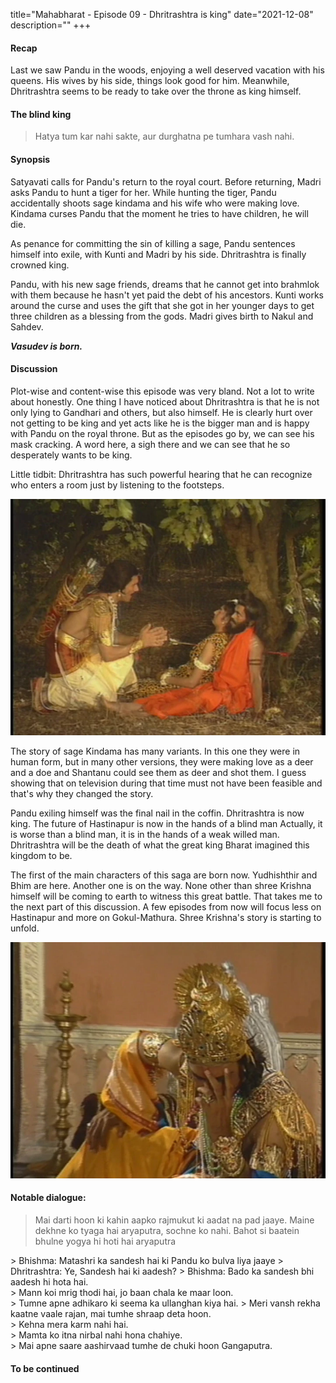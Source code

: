 title="Mahabharat - Episode 09 - Dhritrashtra is king"
date="2021-12-08"
description=""
+++
#### Recap 
Last we saw Pandu in the woods, enjoying a well deserved vacation with his
queens. His wives by his side, things look good for him. Meanwhile,
Dhritrashtra seems to be ready to take over the  throne as king himself.

#### The blind king

> Hatya tum kar nahi sakte, aur durghatna pe tumhara vash nahi.

#### Synopsis
Satyavati calls for Pandu's return to the royal court. Before returning, Madri
asks Pandu to hunt a tiger for her. While hunting the tiger, Pandu accidentally
shoots sage kindama and his wife who were making love. Kindama curses Pandu
that the moment he tries to have children, he will die.

As penance for committing the sin of killing a sage, Pandu sentences himself
into exile, with Kunti and Madri by his side. Dhritrashtra is finally crowned
king. 

Pandu, with his new sage friends, dreams that he cannot get into brahmlok with
them because he hasn't yet paid the debt of his ancestors. Kunti works around
the curse and uses the gift that she got in her younger days to get three
children as a blessing from the gods. Madri gives birth to Nakul and Sahdev.

***Vasudev is born.***

#### Discussion

Plot-wise and content-wise this episode was very bland. Not a lot to write
about honestly. One thing I have noticed about Dhritrashtra is that he is not
only lying to Gandhari and others, but also himself. He is clearly hurt over
not getting to be king and yet acts like he is the bigger man and is happy with
Pandu on the royal throne. But as the episodes go by, we can see his mask
cracking. A word here, a sigh there and we can see that he so desperately wants
to be king.

Little tidbit: Dhritrashtra has such powerful hearing that he can recognize who enters a room just by listening to the footsteps.

![Pandu kills kindama](/static/images/mahabharat/ep_9_1.webp)

The story of sage Kindama has many variants. In this one they were in human
form, but in many other versions, they were making love as a deer and a doe and
Shantanu could see them as deer and shot them. I guess showing that on
television during that time must not have been feasible and that's why they
changed the story.

Pandu exiling himself was the final nail in the coffin. Dhritrashtra
is now king. The future of Hastinapur is now in the hands of a blind
man Actually, it is worse than a blind man, it is in the hands of a
weak willed man. Dhritrashtra will be the death of what the great king Bharat
imagined this kingdom to be.

The first of the main characters of this saga are born now.
Yudhishthir and Bhim are here. Another one is on the way. None other
than shree Krishna himself will be coming to earth to witness this
great battle. That takes me to the next part of this discussion. A
few episodes from now will focus less on Hastinapur and more on
Gokul-Mathura. Shree Krishna's story is starting to unfold. 


![The blind king](/static/images/mahabharat/ep_9_2.webp)

#### Notable dialogue:
> Mai darti hoon ki kahin aapko rajmukut ki aadat na pad jaaye.
> Maine dekhne ko tyaga hai aryaputra, sochne ko nahi.
> Bahot si baatein bhulne yogya hi hoti hai aryaputra
<div></div>
> Bhishma: Matashri ka sandesh hai ki Pandu ko bulva liya jaaye
> Dhritrashtra: Ye, Sandesh hai ki aadesh?
> Bhishma: Bado ka sandesh bhi aadesh hi hota hai.
<div></div>
> Mann koi mrig thodi hai, jo baan chala ke maar loon.
<div></div>
> Tumne apne adhikaro ki seema ka ullanghan kiya hai.
> Meri vansh rekha kaatne vaale rajan, mai tumhe shraap deta hoon.
<div></div>
> Kehna mera karm nahi hai.
<div></div>
> Mamta ko itna nirbal nahi hona chahiye.
<div></div>
> Mai apne saare aashirvaad tumhe de chuki hoon Gangaputra.


#### To be continued

